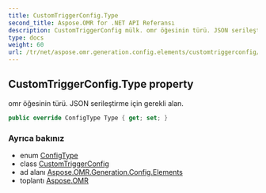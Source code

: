 ```yaml
---
title: CustomTriggerConfig.Type
second_title: Aspose.OMR for .NET API Referansı
description: CustomTriggerConfig mülk. omr öğesinin türü. JSON serileştirme için gerekli alan.
type: docs
weight: 60
url: /tr/net/aspose.omr.generation.config.elements/customtriggerconfig/type/
---
```

## CustomTriggerConfig.Type property

omr öğesinin türü. JSON serileştirme için gerekli alan.

```csharp
public override ConfigType Type { get; set; }
```

### Ayrıca bakınız

* enum [ConfigType](../../../aspose.omr.generation.config.enums/configtype/)
* class [CustomTriggerConfig](../)
* ad alanı [Aspose.OMR.Generation.Config.Elements](../../customtriggerconfig/)
* toplantı [Aspose.OMR](../../../)



